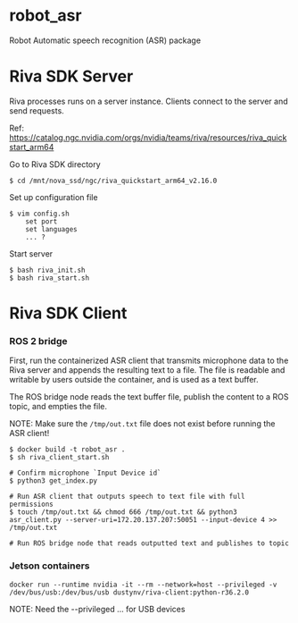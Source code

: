 # robot_asr
Robot Automatic speech recognition (ASR) package



# Riva SDK Server

Riva processes runs on a server instance. Clients connect to the server and send requests.

Ref: https://catalog.ngc.nvidia.com/orgs/nvidia/teams/riva/resources/riva_quickstart_arm64

Go to Riva SDK directory
```
$ cd /mnt/nova_ssd/ngc/riva_quickstart_arm64_v2.16.0
```

Set up configuration file
```
$ vim config.sh
    set port
    set languages
    ... ?
```

Start server
```
$ bash riva_init.sh
$ bash riva_start.sh
```

# Riva SDK Client

### ROS 2 bridge

First, run the containerized ASR client that transmits microphone data to the Riva server and appends the resulting text to a file. The file is readable and writable by users outside the container, and is used as a text buffer.

The ROS bridge node reads the text buffer file, publish the content to a ROS topic, and empties the file.

NOTE: Make sure the `/tmp/out.txt` file does not exist before running the ASR client!

```
$ docker build -t robot_asr .
$ sh riva_client_start.sh

# Confirm microphone `Input Device id`
$ python3 get_index.py

# Run ASR client that outputs speech to text file with full permissions
$ touch /tmp/out.txt && chmod 666 /tmp/out.txt && python3 asr_client.py --server-uri=172.20.137.207:50051 --input-device 4 >> /tmp/out.txt

# Run ROS bridge node that reads outputted text and publishes to topic

```

### Jetson containers
```
docker run --runtime nvidia -it --rm --network=host --privileged -v /dev/bus/usb:/dev/bus/usb dustynv/riva-client:python-r36.2.0
```

NOTE: Need the --privileged ... for USB devices



